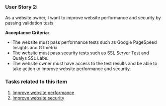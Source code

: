 ### User Story 2: 

As a website owner, I want to improve website performance and security by passing validation tests

**Acceptance Criteria:**
- The website must pass performance tests such as Google PageSpeed Insights and GTmetrix.
- The website must pass security tests such as SSL Server Test and Qualys SSL Labs.
- The website owner must have access to the test results and be able to take action to improve website performance and security.

### Tasks related to this item

1. [Improve website performance](tasks/Epic4/S2task1.md)
2. [Improve website security](tasks/Epic4/S2task2.md)
